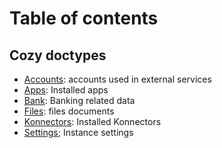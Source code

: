 Table of contents
=================

## Cozy doctypes

- [Accounts](io.cozy.accounts.md): accounts used in external services
- [Apps](io.cozy.apps.md): Installed apps
- [Bank](io.cozy.bank.md): Banking related data
- [Files](io.cozy.files.md): files documents
- [Konnectors](io.cozy.konnectors.md): Installed Konnectors
- [Settings](io.cozy.settings.md); Instance settings
